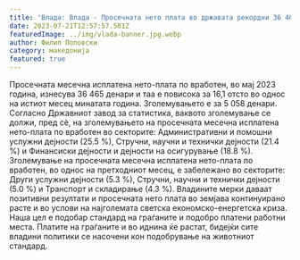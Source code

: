 ```yaml
---
title: 'Влада: Влада - Просечната нето плата во државата рекордни 36 465 денари - 21 ЈУЛИ 2023'
date: 2023-07-21T12:57:57.581Z
featuredImage: ../img/vlada-banner.jpg.webp
author: Филип Поповски
category: македонија
featured: true
---
```

Просечната месечна исплатена нето-плата по вработен, во мај 2023 година, изнесува 36 465 денари и таа е повисока за 16,1 отсто во однос на истиот месец минатата година. Зголемувањето е за 5 058 денари.
Согласно Државниот завод за статистика, ваквото зголемување се должи, пред сѐ, на зголемувањето на просечната месечна исплатена нето-плата по вработен во секторите: Административни и помошни услужни дејности (25.5 %), Стручни, научни и технички дејности (21.4 %) и Финансиски дејности и дејности на осигурување (18.8 %).
Зголемување на просечната месечна исплатена нето-плата по вработен, во однос на претходниот месец, е забележано во секторите: Други услужни дејности (5.3 %), Стручни, научни и технички дејности (5.0 %) и Транспорт и складирање (4.3 %).
Владините мерки даваат позитивни резултати и просечната нето плата во земјава континуирано расте и во услови на најголемата светска економско-енергетска криза. Наша цел е подобар стандард на граѓаните и подобро платени работни места. Платите на граѓаните и во иднина ќе растат, бидејќи сите владини политики се насочени кон подобрување на животниот стандард.
